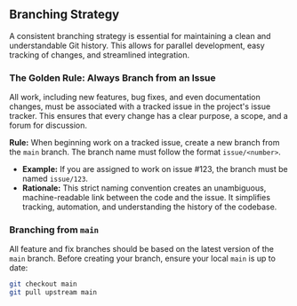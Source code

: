 ## Branching Strategy

A consistent branching strategy is essential for maintaining a clean and understandable Git history. This allows for parallel development, easy tracking of changes, and streamlined integration.

### The Golden Rule: Always Branch from an Issue

All work, including new features, bug fixes, and even documentation changes, must be associated with a tracked issue in the project's issue tracker. This ensures that every change has a clear purpose, a scope, and a forum for discussion.

**Rule:** When beginning work on a tracked issue, create a new branch from the `main` branch. The branch name must follow the format `issue/<number>`.

-   **Example:** If you are assigned to work on issue #123, the branch must be named `issue/123`.
-   **Rationale:** This strict naming convention creates an unambiguous, machine-readable link between the code and the issue. It simplifies tracking, automation, and understanding the history of the codebase.

### Branching from `main`

All feature and fix branches should be based on the latest version of the `main` branch. Before creating your branch, ensure your local `main` is up to date:

```bash
git checkout main
git pull upstream main
```

 
